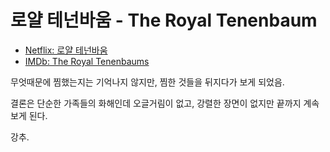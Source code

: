 # 로얄 테넌바움 - The Royal Tenenbaum

* [Netflix: 로얄 테넌바움](https://www.netflix.com/title/60021794)
* [IMDb: The Royal Tenenbaums](https://www.imdb.com/title/tt0265666/)

무엇때문에 찜했는지는 기억나지 않지만, 찜한 것들을 뒤지다가 보게 되었음.

결론은 단순한 가족들의 화해인데 오글거림이 없고, 강렬한 장면이 없지만 끝까지 계속 보게 된다.

강추.
